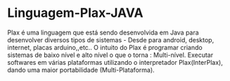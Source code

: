 # Linguagem-Plax-JAVA
Plax é uma linguagem que está sendo desenvolvida em Java para desenvolver diversos tipos de sistemas - Desde para android, desktop, internet, placas arduino,,etc.. O intuito do Plax é programar criando sistemas de baixo nível e alto nível o que o torna : Multi-nível. Executar softwares em várias plataformas utilizando o interpretador Plax(InterPlax), dando uma maior portabilidade (Multi-Plataforma). 
